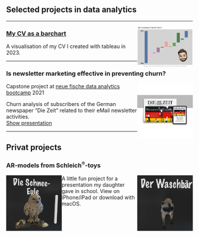 ## Selected projects in data analytics

---
<img align="right" width="150" height="110" src="/images/lebenslauf_tableau.png?raw=true"/>

### [My CV as a barchart](https://public.tableau.com/app/profile/till.meineke/viz/Lebenslauf_16860203495790/Lebenslauf?publish=yes)

A visualisation of my CV I created with tableau in 2023.

---

### Is newsletter marketing effective in preventing churn?

<img align="right" width="150" height="150" src="/images/DIeZeit_LogoNewspaperTablet_resized.jpg?raw=true"/>

Capstone project at [neue fische data analytics bootcamp](<https://www.neuefische.de/bootcamp/data-analytics>) 2021<br>

Churn analysis of subscribers of the German newspaper “Die Zeit” related to their eMail newsletter activities.<br>
[Show presentation](/pdf/Presentation_is_newsletter_marketing_effective_in_preventing_churn.pdf)

---

## Privat projects

### AR-models from Schleich<sup>®️</sup>-toys

<div>
    <a rel="ar" href="/fun/Schneeeule.reality">
    <img align="left" width="150" height="150" src="/images/schneeeule.png"/>
    </a>
</div>

<div>
    <a rel="ar" href="/fun/Waschbaer.reality">
    <img align="right" width="150" height="150"src="/images/waschbaer.png"/>
    </a>
</div>
A little fun project for a presentation my daughter gave in school. View on iPhone/iPad or download with macOS.

<!--[Project 2 Title](/pdf/sample_presentation.pdf)
<img src="images/dummy_thumbnail.jpg?raw=true"/>

---
[Project 3 Title](http://example.com/)
<img src="images/dummy_thumbnail.jpg?raw=true"/>

---

### Category Name 2

- [Project 1 Title](http://example.com/)
- [Project 2 Title](http://example.com/)
- [Project 3 Title](http://example.com/)
- [Project 4 Title](http://example.com/)
- [Project 5 Title](http://example.com/)

---

--- -->
<!-- <p style="font-size:11px">Page template forked from <a href="https://github.com/evanca/quick-portfolio">evanca</a></p>
 Remove above link if you don't want to attibute -->
